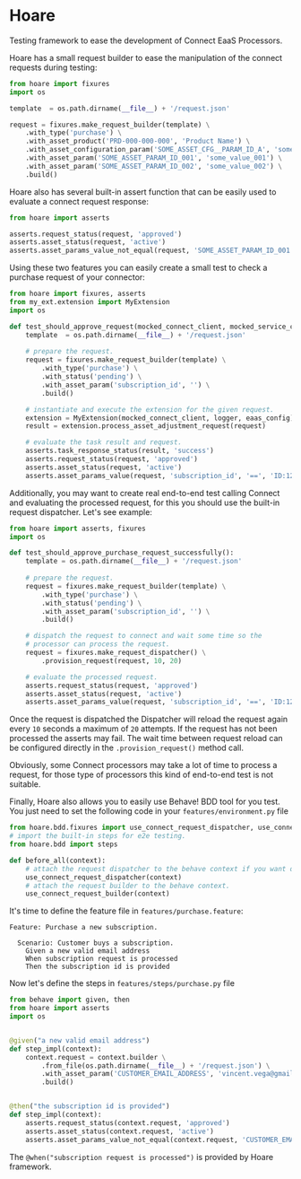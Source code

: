 # Hoare

Testing framework to ease the development of Connect EaaS Processors.

Hoare has a small request builder to ease the manipulation of the connect requests during testing:

````python
from hoare import fixures
import os

template  = os.path.dirname(__file__) + '/request.json'

request = fixures.make_request_builder(template) \
    .with_type('purchase') \
    .with_asset_product('PRD-000-000-000', 'Product Name') \
    .with_asset_configuration_param('SOME_ASSET_CFG__PARAM_ID_A', 'some_cfg_value_a') \
    .with_asset_param('SOME_ASSET_PARAM_ID_001', 'some_value_001') \
    .with_asset_param('SOME_ASSET_PARAM_ID_002', 'some_value_002') \
    .build()
````

Hoare also has several built-in assert function that can be easily used to evaluate a connect request response:

```python
from hoare import asserts

asserts.request_status(request, 'approved')
asserts.asset_status(request, 'active')
asserts.asset_params_value_not_equal(request, 'SOME_ASSET_PARAM_ID_001', 'some_expected_value')
```

Using these two features you can easily create a small test to check a purchase request of your connector:

```python
from hoare import fixures, asserts
from my_ext.extension import MyExtension
import os

def test_should_approve_request(mocked_connect_client, mocked_service_client, logger, eaas_config):
    template  = os.path.dirname(__file__) + '/request.json'
    
    # prepare the request.
    request = fixures.make_request_builder(template) \
        .with_type('purchase') \
        .with_status('pending') \
        .with_asset_param('subscription_id', '') \
        .build()

    # instantiate and execute the extension for the given request.
    extension = MyExtension(mocked_connect_client, logger, eaas_config)
    result = extension.process_asset_adjustment_request(request)

    # evaluate the task result and request.
    asserts.task_response_status(result, 'success')
    asserts.request_status(request, 'approved')
    asserts.asset_status(request, 'active')
    asserts.asset_params_value(request, 'subscription_id', '==', 'ID:123456789')
```

Additionally, you may want to create real end-to-end test calling Connect and evaluating the processed request, for this
you should use the built-in request dispatcher. Let's see example:

```python
from hoare import asserts, fixures
import os

def test_should_approve_purchase_request_successfully():
    template = os.path.dirname(__file__) + '/request.json'
    
    # prepare the request.
    request = fixures.make_request_builder(template) \
        .with_type('purchase') \
        .with_status('pending') \
        .with_asset_param('subscription_id', '') \
        .build()

    # dispatch the request to connect and wait some time so the 
    # processor can process the request.
    request = fixures.make_request_dispatcher() \
        .provision_request(request, 10, 20)

    # evaluate the processed request.
    asserts.request_status(request, 'approved')
    asserts.asset_status(request, 'active')
    asserts.asset_params_value(request, 'subscription_id', '==', 'ID:123456789')
```

Once the request is dispatched the Dispatcher will reload the request again every `10` seconds a maximum of `20` 
attempts. If the request has not been processed the asserts may fail. The wait time between request reload can be 
configured directly in the `.provision_request()` method call.

Obviously, some Connect processors may take a lot of time to process a request, for those type of processors this kind
of end-to-end test is not suitable.

Finally, Hoare also allows you to easily use Behave! BDD tool for you test. You just need to set the following code in 
your `features/environment.py` file

```python
from hoare.bdd.fixures import use_connect_request_dispatcher, use_connect_request_builder
# import the built-in steps for e2e testing. 
from hoare.bdd import steps

def before_all(context):
    # attach the request dispatcher to the behave context if you want do e2e test.
    use_connect_request_dispatcher(context)
    # attach the request builder to the behave context.
    use_connect_request_builder(context)
```

It's time to define the feature file in `features/purchase.feature`:

```gherkin
Feature: Purchase a new subscription.

  Scenario: Customer buys a subscription.
    Given a new valid email address
    When subscription request is processed
    Then the subscription id is provided
```

Now let's define the steps in `features/steps/purchase.py` file

```python
from behave import given, then
from hoare import asserts
import os


@given("a new valid email address")
def step_impl(context):
    context.request = context.builder \
        .from_file(os.path.dirname(__file__) + '/request.json') \
        .with_asset_param('CUSTOMER_EMAIL_ADDRESS', 'vincent.vega@gmail.com') \
        .build()


@then("the subscription id is provided")
def step_impl(context):
    asserts.request_status(context.request, 'approved')
    asserts.asset_status(context.request, 'active')
    asserts.asset_params_value_not_equal(context.request, 'CUSTOMER_EMAIL_ADDRESS', '')
```

The `@when("subscription request is processed")` is provided by Hoare framework.